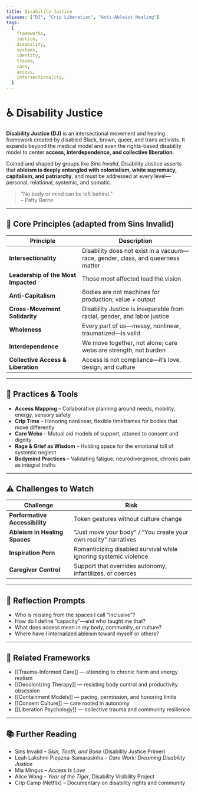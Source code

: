 ```yaml
---
title: Disability Justice
aliases: ["DJ", "Crip Liberation", "Anti-Ableist Healing"]
tags:
  [
    frameworks,
    justice,
    disability,
    systems,
    identity,
    trauma,
    care,
    access,
    intersectionality,
  ]
---
```


<!-- @format -->

# ♿ Disability Justice

**Disability Justice (DJ)** is an intersectional movement and healing framework created by disabled Black, brown, queer, and trans activists. It expands beyond the medical model and even the rights-based disability model to center **access, interdependence, and collective liberation**.

Coined and shaped by groups like _Sins Invalid_, Disability Justice asserts that **ableism is deeply entangled with colonialism, white supremacy, capitalism, and patriarchy**, and must be addressed at every level—personal, relational, systemic, and somatic.

> “No body or mind can be left behind.”  
> – Patty Berne

---

## 🧠 Core Principles (adapted from Sins Invalid)

| Principle                           | Description                                                                     |
| ----------------------------------- | ------------------------------------------------------------------------------- |
| **Intersectionality**               | Disability does not exist in a vacuum—race, gender, class, and queerness matter |
| **Leadership of the Most Impacted** | Those most affected lead the vision                                             |
| **Anti-Capitalism**                 | Bodies are not machines for production; value ≠ output                          |
| **Cross-Movement Solidarity**       | Disability Justice is inseparable from racial, gender, and labor justice        |
| **Wholeness**                       | Every part of us—messy, nonlinear, traumatized—is valid                         |
| **Interdependence**                 | We move together, not alone; care webs are strength, not burden                 |
| **Collective Access & Liberation**  | Access is not compliance—it’s love, design, and culture                         |

---

## 🔄 Practices & Tools

- **Access Mapping** – Collaborative planning around needs, mobility, energy, sensory safety
- **Crip Time** – Honoring nonlinear, flexible timeframes for bodies that move differently
- **Care Webs** – Mutual aid models of support, attuned to consent and dignity
- **Rage & Grief as Wisdom** – Holding space for the emotional toll of systemic neglect
- **Bodymind Practices** – Validating fatigue, neurodivergence, chronic pain as integral truths

---

## ⚠️ Challenges to Watch

| Challenge                      | Risk                                                             |
| ------------------------------ | ---------------------------------------------------------------- |
| **Performative Accessibility** | Token gestures without culture change                            |
| **Ableism in Healing Spaces**  | “Just move your body” / “You create your own reality” narratives |
| **Inspiration Porn**           | Romanticizing disabled survival while ignoring systemic violence |
| **Caregiver Control**          | Support that overrides autonomy, infantilizes, or coerces        |

---

## 💬 Reflection Prompts

- Who is missing from the spaces I call “inclusive”?
- How do I define “capacity”—and who taught me that?
- What does access mean in _my_ body, community, or culture?
- Where have I internalized ableism toward myself or others?

---

## 🔗 Related Frameworks

- [[Trauma-Informed Care]] — attending to chronic harm and energy realism
- [[Decolonizing Therapy]] — resisting body control and productivity obsession
- [[Containment Models]] — pacing, permission, and honoring limits
- [[Consent Culture]] — care rooted in autonomy
- [[Liberation Psychology]] — collective trauma and community resilience

---

## 📚 Further Reading

- Sins Invalid – _Skin, Tooth, and Bone_ (Disability Justice Primer)
- Leah Lakshmi Piepzna-Samarasinha – _Care Work: Dreaming Disability Justice_
- Mia Mingus – _Access Is Love_
- Alice Wong – _Year of the Tiger_, Disability Visibility Project
- Crip Camp (Netflix) – Documentary on disability rights and community
